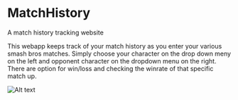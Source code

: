 # MatchHistory
A match history tracking website

This webapp keeps track of your match history as you enter your various smash bros matches.
Simply choose your character on the drop down meny on the left and opponent character on the dropdown menu on the right.
There are option for win/loss and checking the winrate of that specific match up.

![Alt text](/../master/matchups.png?raw=true "screenshot of the webapp")

